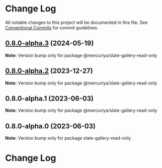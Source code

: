 # Change Log

All notable changes to this project will be documented in this file.
See [Conventional Commits](https://conventionalcommits.org) for commit guidelines.

## [0.8.0-alpha.3](https://github.com/newsiberian/slate-plugins/compare/@mercuriya/slate-gallery-read-only@0.8.0-alpha.2...@mercuriya/slate-gallery-read-only@0.8.0-alpha.3) (2024-05-19)

**Note:** Version bump only for package @mercuriya/slate-gallery-read-only





## [0.8.0-alpha.2](https://github.com/newsiberian/slate-plugins/compare/@mercuriya/slate-gallery-read-only@0.8.0-alpha.1...@mercuriya/slate-gallery-read-only@0.8.0-alpha.2) (2023-12-27)

**Note:** Version bump only for package @mercuriya/slate-gallery-read-only





## 0.8.0-alpha.1 (2023-06-03)

**Note:** Version bump only for package @mercuriya/slate-gallery-read-only





## 0.8.0-alpha.0 (2023-06-03)

**Note:** Version bump only for package slate-gallery-read-only





# Change Log
